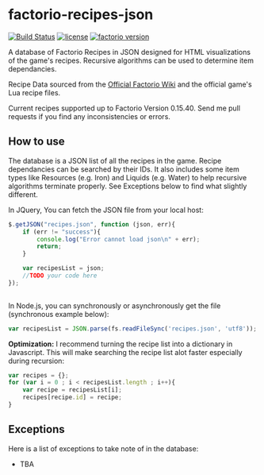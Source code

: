 # factorio-recipes-json
[![Build Status](https://travis-ci.org/kevinta893/factorio-recipes-json.svg?branch=master)](https://travis-ci.org/kevinta893/factorio-recipes-json)
[![license](https://img.shields.io/badge/license-MIT-green.svg)]()
[![factorio version](https://img.shields.io/badge/factorio%20version-0.16.25-green.svg)]()


A database of Factorio Recipes in JSON designed for HTML visualizations of the game's recipes. Recursive algorithms can be used to determine item dependancies.

Recipe Data sourced from the [Official Factorio Wiki](https://wiki.factorio.com/) and the official game's Lua recipe files. 

Current recipes supported up to Factorio Version 0.15.40. Send me pull requests if you find any inconsistencies or errors.

## How to use

The database is a JSON list of all the recipes in the game. Recipe dependancies can be searched by their IDs. It also includes some item types like Resources (e.g. Iron) and Liquids (e.g. Water) to help recursive algorithms terminate properly. See Exceptions below to find what slightly different.


In JQuery, You can fetch the JSON file from your local host:

``` javascript
$.getJSON("recipes.json", function (json, err){
    if (err != "success"){
        console.log("Error cannot load json\n" + err);
        return;
    }

    var recipesList = json;
    //TODO your code here
});
   
```

In Node.js, you can synchronously or asynchronously get the file (synchronous example below):
``` javascript
var recipesList = JSON.parse(fs.readFileSync('recipes.json', 'utf8'));			//synchronous
```


**Optimization:** I recommend turning the recipe list into a dictionary in Javascript. This will make searching the recipe list alot faster especially during recursion:

``` javascript
var recipes = {};
for (var i = 0 ; i < recipesList.length ; i++){
	var recipe = recipesList[i];
	recipes[recipe.id] = recipe;
}
```

## Exceptions

Here is a list of exceptions to take note of in the database:

* TBA
